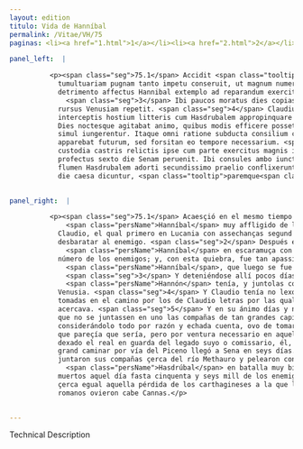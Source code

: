 ```yaml
---
layout: edition
titulo: Vida de Hanníbal
permalink: /Vitae/VH/75
paginas: <li><a href="1.html">1</a></li><li><a href="2.html">2</a></li><li><a href="3.html">3</a></li><li><a href="4.html">4</a></li><li><a href="5.html">5</a></li><li><a href="6.html">6</a></li><li><a href="7.html">7</a></li><li><a href="8.html">8</a></li><li><a href="9.html">9</a></li><li><a href="10.html">10</a></li><li><a href="11.html">11</a></li><li><a href="12.html">12</a></li><li><a href="13.html">13</a></li><li><a href="14.html">14</a></li><li><a href="15.html">15</a></li><li><a href="16.html">16</a></li><li><a href="17.html">17</a></li><li><a href="18.html">18</a></li><li><a href="19.html">19</a></li><li><a href="20.html">20</a></li><li><a href="21.html">21</a></li><li><a href="22.html">22</a></li><li><a href="23.html">23</a></li><li><a href="24.html">24</a></li><li><a href="25.html">25</a></li><li><a href="26.html">26</a></li><li><a href="27.html">27</a></li><li><a href="28.html">28</a></li><li><a href="29.html">29</a></li><li><a href="30.html">30</a></li><li><a href="31.html">31</a></li><li><a href="32.html">32</a></li><li><a href="33.html">33</a></li><li><a href="34.html">34</a></li><li><a href="35.html">35</a></li><li><a href="36.html">36</a></li><li><a href="37.html">37</a></li><li><a href="38.html">38</a></li><li><a href="39.html">39</a></li><li><a href="40.html">40</a></li><li><a href="41.html">41</a></li><li><a href="42.html">42</a></li><li><a href="43.html">43</a></li><li><a href="44.html">44</a></li><li><a href="45.html">45</a></li><li><a href="46.html">46</a></li><li><a href="47.html">47</a></li><li><a href="48.html">48</a></li><li><a href="49.html">49</a></li><li><a href="50.html">50</a></li><li><a href="51.html">51</a></li><li><a href="52.html">52</a></li><li><a href="53.html">53</a></li><li><a href="54.html">54</a></li><li><a href="55.html">55</a></li><li><a href="56.html">56</a></li><li><a href="57.html">57</a></li><li><a href="58.html">58</a></li><li><a href="59.html">59</a></li><li><a href="60.html">60</a></li><li><a href="61.html">61</a></li><li><a href="62.html">62</a></li><li><a href="63.html">63</a></li><li><a href="64.html">64</a></li><li><a href="65.html">65</a></li><li><a href="66.html">66</a></li><li><a href="67.html">67</a></li><li><a href="68.html">68</a></li><li><a href="69.html">69</a></li><li><a href="70.html">70</a></li><li><a href="71.html">71</a></li><li><a href="72.html">72</a></li><li><a href="73.html">73</a></li><li><a href="74.html">74</a></li><li><a href="75.html">75</a></li><li><a href="76.html">76</a></li><li><a href="77.html">77</a></li><li><a href="78.html">78</a></li><li><a href="79.html">79</a></li><li><a href="80.html">80</a></li><li><a href="81.html">81</a></li><li><a href="82.html">82</a></li><li><a href="83.html">83</a></li><li><a href="84.html">84</a></li><li><a href="85.html">85</a></li><li><a href="86.html">86</a></li><li><a href="87.html">87</a></li><li><a href="88.html">88</a></li><li><a href="89.html">89</a></li><li><a href="90.html">90</a></li><li><a href="91.html">91</a></li><li><a href="92.html">92</a></li><li><a href="93.html">93</a></li><li><a href="94.html">94</a></li><li><a href="95.html">95</a></li><li><a href="96.html">96</a></li>

panel_left:  |

          <p><span class="seg">75.1</span> Accidit <span class="tooltip">autem per id tempus, ut<span class="tooltiptext">autem ut per id tempus <span class="siglas">M N</span> </span></span> Hannibal magnis afficeretur incommodis a Claudio consule, qui primum in <span class="tooltip">Lucanis<span class="tooltiptext">Lucanos <span class="siglas">U</span> </span></span> adhibitis etiam Punica arte insidiis <a href="../public/images/1478/118v.jpg" target="new"><img class="facs" src="https://alfonsodepalencia.github.io/Vitae/public/images/facs_icon.jpg"/></a>[118v] hostem fudit. <span class="seg">2</span> Deinde in Apulia prope Venusiam Poeno congressus
            tumultuariam pugnam tanto impetu conseruit, ut magnum numerum hostium interficeret. Quo
            detrimento affectus Hannibal extemplo ad reparandum exercitum Metapontum se contulit.
              <span class="seg">3</span> Ibi paucos moratus dies copias ab Hannone accipit et suis adiungit, ac
            rursus Venusiam repetit. <span class="seg">4</span> Claudius non longe a Venusia habebat castra et
            interceptis hostium litteris cum Hasdrubalem appropinquare cognouisset. <span class="seg">5</span>
            Dies noctesque agitabat animo, quibus modis efficere posset, ne tantorum ducum copiae
            simul iungerentur. Itaque omni ratione subducta consilium caepit periculosum, ut
            apparebat futurum, sed forsitan eo tempore necessarium. <span class="seg">6</span> Nam sub legati
            custodia castris relictis ipse cum parte exercitus magnis itineribus in Picoenum
            profectus sexto die Senam peruenit. Ibi consules ambo iunctis copiis propter Methaurum
            flumen Hasdrubalem adorti secundissimo praelio conflixerunt. Ad .LVI. hostium milia eo
            die caesa dicuntur, <span class="tooltip">paremque<span class="tooltiptext">parumque <span class="siglas">M</span> </span></span> prope aiunt acceptae ad Cannas redditam hosti cladem. </p>
        

panel_right:  |

          <p><span class="seg">75.1</span> Acaesçió en el mesmo tiempo estoviesse
              <span class="persName">Hanníbal</span> muy affligido de los daños que le fazía el cónsul
            Claudio, el qual primero en Lucania con assechanças segund el arte púnica pudo
            desbaratar al enemigo. <span class="seg">2</span> Después en Apulia, çerca de Canusio, peleó con
              <span class="persName">Hanníbal</span> en escaramuça con tanto ímpeto que pudo matar grand
            número de los enemigos; y, con esta quiebra, fue tan apassionado
              <span class="persName">Hanníbal</span>, que luego se fue a Metaponto por reparar su exército.
              <span class="seg">3</span> Y deteniéndose allí pocos días, recibió la gente que
              <span class="persName">Hannón</span> tenía, y juntolas con las suyas y bolvió otra vez a
            Venusia. <span class="seg">4</span> Y Claudio tenía no lexos de Venusia su real y, en tanto, fueron
            tomadas en el camino por los de Claudio letras por las quales supo Claudio<span class="nota"><sup>29</sup><span class="texto_nota">Claudio: duplicación del sujeto.</span></span> que <span class="persName">Hasdrúbal</span> se
            acercava. <span class="seg">5</span> Y en su ánimo días y noches pensava en qué manera podría fazer
            que no se juntassen en uno las compañas de tan grandes capitanes. Assí que,
            considerándolo todo por razón y echada cuenta, ovo de tomar consejo peligroso, segund
            que pareçía que sería, pero por ventura necessario en aquel tiempo. <span class="seg">6</span> Ca
            dexado el real en guarda del legado suyo o comissario, él, con parte del exército, a
            grand caminar por vía del Piceno llegó a Sena en seys días. Y allí ambos los cónsules
            juntaron sus compañas çerca del río Methauro y pelearon con
              <span class="persName">Hasdrúbal</span> en batalla muy bienaventurada, en que dizen que fueron
            muertos aquel día fasta cinquenta y seys mill de los enemigos, de manera que cuenta ser
            çerca egual aquella pérdida de los carthagineses a la que los
            romanos ovieron cabe Cannas.</p>
        

---
```


Technical Description 